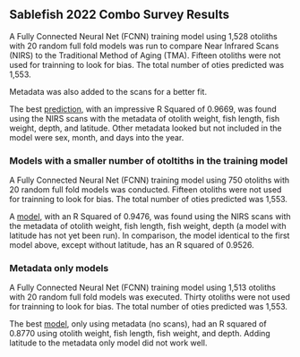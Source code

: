 ## Sablefish 2022 Combo Survey Results ##
A Fully Connected Neural Net (FCNN) training model using 1,528 otoliths with 20 random full fold models was run to compare Near Infrared Scans (NIRS) to the Traditional Method of Aging (TMA).  Fifteen otoliths were not used for trainning to look for bias. The total number of oties predicted was 1,553.

Metadata was also added to the scans for a better fit.  

The best [prediction](/Sablefish_2022_Combo_Survey_Results_DRAFT/Sable_2022_Combo_Scans_Otie_Wgt_Fish_Len_Weight_Depth_Lat_Agreement_Fig.png), with an impressive R Squared of 0.9669, was found using the NIRS scans with the metadata of otolith weight, fish length, fish weight, depth, and latitude.  Other metadata looked but not included in the model were sex, month, and days into the year.

### Models with a smaller number of otoltiths in the training model 
A Fully Connected Neural Net (FCNN) training model using 750 otoliths with 20 random full fold models was conducted.  Fifteen otoliths were not used for trainning to look for bias. The total number of oties predicted was 1,553.

A [model](/Sablefish_2022_Combo_Survey_Results_DRAFT/Sable_2022_Combo_Scans_Otie_Wgt_Fish_Len_Weight_Depth_750N_Agreement_Fig.png), with an R Squared of 0.9476, was found using the NIRS scans with the metadata of otolith weight, fish length, fish weight, depth (a model with latitude has not yet been run).  In comparison, the model identical to the first model above, except without latitude, has an R squared of 0.9526. 

### Metadata only models
A Fully Connected Neural Net (FCNN) training model using 1,513 otoliths with 20 random full fold models was executed.  Thirty otoliths were not used for trainning to look for bias. The total number of oties predicted was 1,553.

The best [model](/Sablefish_2022_Combo_Survey_Results_DRAFT/Sable_2022_Combo_Otie_Wgt_Fish_Len_Weight_Depth_Metadata_Only_Agreement_Fig.png), only using metadata (no scans), had an R squared of 0.8770 using otolith weight, fish length, fish weight, and depth. Adding latitude to the metadata only model did not work well.


